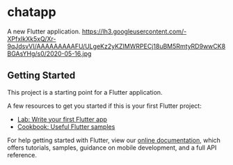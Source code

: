 # chatapp

A new Flutter application.
https://lh3.googleusercontent.com/-XPfxIkXk5xQ/Xr-9qJdsvVI/AAAAAAAAAFU/ULgeKz2yKZIMWRPECj18uBM5RmtyRD9wwCK8BGAsYHg/s0/2020-05-16.jpg

## Getting Started

This project is a starting point for a Flutter application.

A few resources to get you started if this is your first Flutter project:

- [Lab: Write your first Flutter app](https://flutter.dev/docs/get-started/codelab)
- [Cookbook: Useful Flutter samples](https://flutter.dev/docs/cookbook)

For help getting started with Flutter, view our
[online documentation](https://flutter.dev/docs), which offers tutorials,
samples, guidance on mobile development, and a full API reference.
